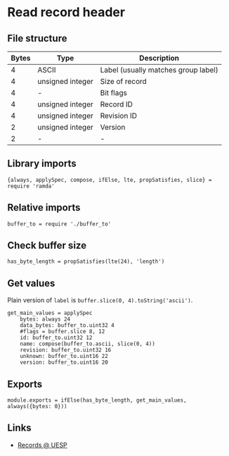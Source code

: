 # Read record header

## File structure

| Bytes | Type             | Description                         |
| ----- | ---------------- | ----------------------------------- |
|     4 | ASCII            | Label (usually matches group label) |
|     4 | unsigned integer | Size of record                      |
|     4 | -                | Bit flags                           |
|     4 | unsigned integer | Record ID                           |
|     4 | unsigned integer | Revision ID                         |
|     2 | unsigned integer | Version                             |
|     2 | -                | -                                   |


## Library imports

	{always, applySpec, compose, ifElse, lte, propSatisfies, slice} = require 'ramda'


## Relative imports

	buffer_to = require './buffer_to'


## Check buffer size

	has_byte_length = propSatisfies(lte(24), 'length')


## Get values

Plain version of `label` is `buffer.slice(0, 4).toString('ascii')`.

	get_main_values = applySpec
		bytes: always 24
		data_bytes: buffer_to.uint32 4
		#flags = buffer.slice 8, 12
		id: buffer_to.uint32 12
		name: compose(buffer_to.ascii, slice(0, 4))
		revision: buffer_to.uint32 16
		unknown: buffer_to.uint16 22
		version: buffer_to.uint16 20


## Exports

	module.exports = ifElse(has_byte_length, get_main_values, always({bytes: 0}))


## Links

- [Records @ UESP](http://www.uesp.net/wiki/Tes5Mod:Mod_File_Format#Records)
